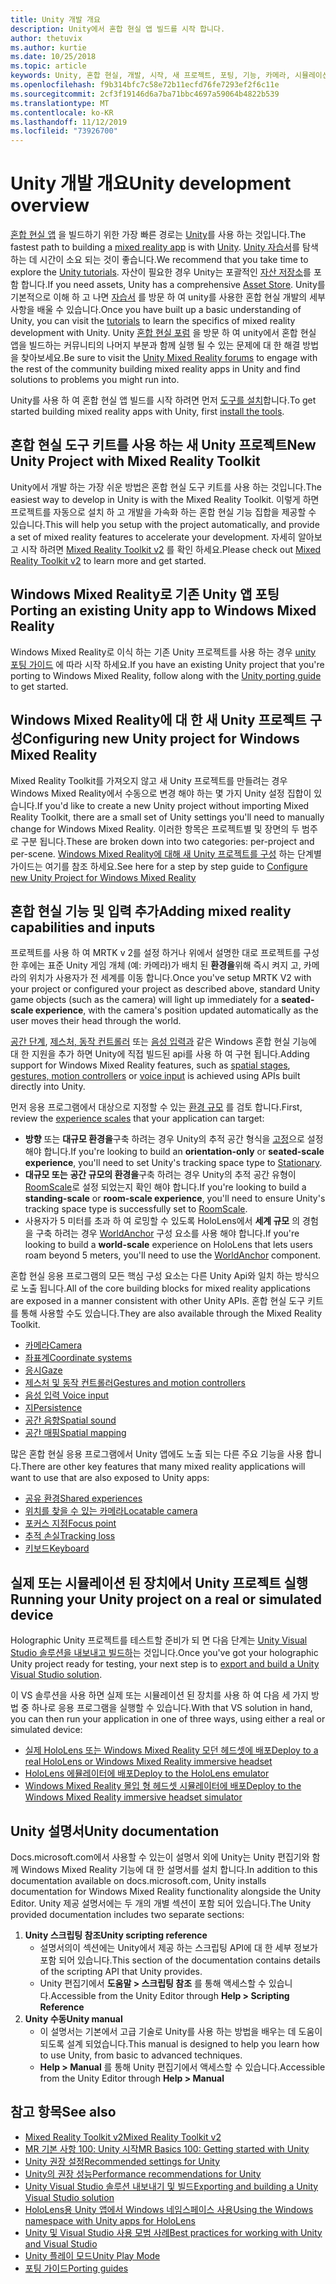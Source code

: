 ```yaml
---
title: Unity 개발 개요
description: Unity에서 혼합 현실 앱 빌드를 시작 합니다.
author: thetuvix
ms.author: kurtie
ms.date: 10/25/2018
ms.topic: article
keywords: Unity, 혼합 현실, 개발, 시작, 새 프로젝트, 포팅, 기능, 카메라, 시뮬레이션, 에뮬레이션, 설명서
ms.openlocfilehash: f9b314bfc7c58e72b11ecfd76fe7293ef2f6c11e
ms.sourcegitcommit: 2cf3f19146d6a7ba71bbc4697a59064b4822b539
ms.translationtype: MT
ms.contentlocale: ko-KR
ms.lasthandoff: 11/12/2019
ms.locfileid: "73926700"
---
```

# <a name="unity-development-overview"></a><span data-ttu-id="859a1-104">Unity 개발 개요</span><span class="sxs-lookup"><span data-stu-id="859a1-104">Unity development overview</span></span>

<span data-ttu-id="859a1-105">[혼합 현실 앱](app-views.md) 을 빌드하기 위한 가장 빠른 경로는 [Unity](https://unity.com)를 사용 하는 것입니다.</span><span class="sxs-lookup"><span data-stu-id="859a1-105">The fastest path to building a [mixed reality app](app-views.md) is with [Unity](https://unity.com).</span></span> <span data-ttu-id="859a1-106">[Unity 자습서](https://unity3d.com/learn/tutorials)를 탐색 하는 데 시간이 소요 되는 것이 좋습니다.</span><span class="sxs-lookup"><span data-stu-id="859a1-106">We recommend that you take time to explore the [Unity tutorials](https://unity3d.com/learn/tutorials).</span></span> <span data-ttu-id="859a1-107">자산이 필요한 경우 Unity는 포괄적인 [자산 저장소](https://www.assetstore.unity3d.com/)를 포함 합니다.</span><span class="sxs-lookup"><span data-stu-id="859a1-107">If you need assets, Unity has a comprehensive [Asset Store](https://www.assetstore.unity3d.com/).</span></span> <span data-ttu-id="859a1-108">Unity를 기본적으로 이해 하 고 나면 [자습서](tutorials.md) 를 방문 하 여 unity를 사용한 혼합 현실 개발의 세부 사항을 배울 수 있습니다.</span><span class="sxs-lookup"><span data-stu-id="859a1-108">Once you have built up a basic understanding of Unity, you can visit the [tutorials](tutorials.md) to learn the specifics of mixed reality development with Unity.</span></span> <span data-ttu-id="859a1-109">Unity [혼합 현실 포럼](https://forum.unity3d.com/forums/hololens.102/) 을 방문 하 여 unity에서 혼합 현실 앱을 빌드하는 커뮤니티의 나머지 부분과 함께 실행 될 수 있는 문제에 대 한 해결 방법을 찾아보세요.</span><span class="sxs-lookup"><span data-stu-id="859a1-109">Be sure to visit the [Unity Mixed Reality forums](https://forum.unity3d.com/forums/hololens.102/) to engage with the rest of the community building mixed reality apps in Unity and find solutions to problems you might run into.</span></span>

<span data-ttu-id="859a1-110">Unity를 사용 하 여 혼합 현실 앱 빌드를 시작 하려면 먼저 [도구를 설치](install-the-tools.md)합니다.</span><span class="sxs-lookup"><span data-stu-id="859a1-110">To get started building mixed reality apps with Unity, first [install the tools](install-the-tools.md).</span></span> 

## <a name="new-unity-project-with-mixed-reality-toolkit"></a><span data-ttu-id="859a1-111">혼합 현실 도구 키트를 사용 하는 새 Unity 프로젝트</span><span class="sxs-lookup"><span data-stu-id="859a1-111">New Unity Project with Mixed Reality Toolkit</span></span> 

<span data-ttu-id="859a1-112">Unity에서 개발 하는 가장 쉬운 방법은 혼합 현실 도구 키트를 사용 하는 것입니다.</span><span class="sxs-lookup"><span data-stu-id="859a1-112">The easiest way to develop in Unity is with the Mixed Reality Toolkit.</span></span> <span data-ttu-id="859a1-113">이렇게 하면 프로젝트를 자동으로 설치 하 고 개발을 가속화 하는 혼합 현실 기능 집합을 제공할 수 있습니다.</span><span class="sxs-lookup"><span data-stu-id="859a1-113">This will help you setup with the project automatically, and provide a set of mixed reality features to accelerate your development.</span></span> <span data-ttu-id="859a1-114">자세히 알아보고 시작 하려면 [Mixed Reality Toolkit v2](mrtk-getting-started.md) 를 확인 하세요.</span><span class="sxs-lookup"><span data-stu-id="859a1-114">Please check out [Mixed Reality Toolkit v2](mrtk-getting-started.md) to learn more and get started.</span></span> 

## <a name="porting-an-existing-unity-app-to-windows-mixed-reality"></a><span data-ttu-id="859a1-115">Windows Mixed Reality로 기존 Unity 앱 포팅</span><span class="sxs-lookup"><span data-stu-id="859a1-115">Porting an existing Unity app to Windows Mixed Reality</span></span>

<span data-ttu-id="859a1-116">Windows Mixed Reality로 이식 하는 기존 Unity 프로젝트를 사용 하는 경우 [unity 포팅 가이드](porting-guides.md) 에 따라 시작 하세요.</span><span class="sxs-lookup"><span data-stu-id="859a1-116">If you have an existing Unity project that you're porting to Windows Mixed Reality, follow along with the [Unity porting guide](porting-guides.md) to get started.</span></span>

## <a name="configuring-new-unity-project-for-windows-mixed-reality"></a><span data-ttu-id="859a1-117">Windows Mixed Reality에 대 한 새 Unity 프로젝트 구성</span><span class="sxs-lookup"><span data-stu-id="859a1-117">Configuring new Unity project for Windows Mixed Reality</span></span>

<span data-ttu-id="859a1-118">Mixed Reality Toolkit를 가져오지 않고 새 Unity 프로젝트를 만들려는 경우 Windows Mixed Reality에서 수동으로 변경 해야 하는 몇 가지 Unity 설정 집합이 있습니다.</span><span class="sxs-lookup"><span data-stu-id="859a1-118">If you'd like to create a new Unity project without importing Mixed Reality Toolkit, there are a small set of Unity settings you'll need to manually change for Windows Mixed Reality.</span></span> <span data-ttu-id="859a1-119">이러한 항목은 프로젝트별 및 장면의 두 범주로 구분 됩니다.</span><span class="sxs-lookup"><span data-stu-id="859a1-119">These are broken down into two categories: per-project and per-scene.</span></span> <span data-ttu-id="859a1-120">[Windows Mixed Reality에 대해 새 Unity 프로젝트를 구성](Configure-Unity-Project.md) 하는 단계별 가이드는 여기를 참조 하세요.</span><span class="sxs-lookup"><span data-stu-id="859a1-120">See here for a step by step guide to [Configure new Unity Project for Windows Mixed Reality](Configure-Unity-Project.md)</span></span>

## <a name="adding-mixed-reality-capabilities-and-inputs"></a><span data-ttu-id="859a1-121">혼합 현실 기능 및 입력 추가</span><span class="sxs-lookup"><span data-stu-id="859a1-121">Adding mixed reality capabilities and inputs</span></span>

<span data-ttu-id="859a1-122">프로젝트를 사용 하 여 MRTK v 2를 설정 하거나 위에서 설명한 대로 프로젝트를 구성한 후에는 표준 Unity 게임 개체 (예: 카메라)가 배치 된 **환경을**위해 즉시 켜지 고, 카메라의 위치가 사용자가 전 세계를 이동 합니다.</span><span class="sxs-lookup"><span data-stu-id="859a1-122">Once you've setup MRTK V2 with your project or configured your project as described above, standard Unity game objects (such as the camera) will light up immediately for a **seated-scale experience**, with the camera's position updated automatically as the user moves their head through the world.</span></span>

<span data-ttu-id="859a1-123">[공간 단계](coordinate-systems.md#spatial-coordinate-systems), [제스처, 동작 컨트롤러](gestures-and-motion-controllers-in-unity.md) 또는 [음성 입력과](voice-input-in-unity.md) 같은 Windows 혼합 현실 기능에 대 한 지원을 추가 하면 Unity에 직접 빌드된 api를 사용 하 여 구현 됩니다.</span><span class="sxs-lookup"><span data-stu-id="859a1-123">Adding support for Windows Mixed Reality features, such as [spatial stages](coordinate-systems.md#spatial-coordinate-systems), [gestures, motion controllers](gestures-and-motion-controllers-in-unity.md) or [voice input](voice-input-in-unity.md) is achieved using APIs built directly into Unity.</span></span> 

<span data-ttu-id="859a1-124">먼저 응용 프로그램에서 대상으로 지정할 수 있는 [환경 규모](coordinate-systems.md) 를 검토 합니다.</span><span class="sxs-lookup"><span data-stu-id="859a1-124">First, review the [experience scales](coordinate-systems.md) that your application can target:</span></span>
* <span data-ttu-id="859a1-125">**방향** 또는 **대규모 환경을**구축 하려는 경우 Unity의 추적 공간 형식을 [고정](coordinate-systems-in-unity.md#building-an-orientation-only-or-seated-scale-experience)으로 설정 해야 합니다.</span><span class="sxs-lookup"><span data-stu-id="859a1-125">If you're looking to build an **orientation-only** or **seated-scale experience**, you'll need to set Unity's tracking space type to [Stationary](coordinate-systems-in-unity.md#building-an-orientation-only-or-seated-scale-experience).</span></span>
* <span data-ttu-id="859a1-126">**대규모 또는** **공간 규모의 환경을**구축 하려는 경우 Unity의 추적 공간 유형이 [RoomScale](coordinate-systems-in-unity.md#building-an-orientation-only-or-seated-scale-experience)로 설정 되었는지 확인 해야 합니다.</span><span class="sxs-lookup"><span data-stu-id="859a1-126">If you're looking to build a **standing-scale** or **room-scale experience**, you'll need to ensure Unity's tracking space type is successfully set to [RoomScale](coordinate-systems-in-unity.md#building-an-orientation-only-or-seated-scale-experience).</span></span>
* <span data-ttu-id="859a1-127">사용자가 5 미터를 초과 하 여 로밍할 수 있도록 HoloLens에서 **세계 규모** 의 경험을 구축 하려는 경우 [WorldAnchor](coordinate-systems-in-unity.md#building-a-world-scale-experience) 구성 요소를 사용 해야 합니다.</span><span class="sxs-lookup"><span data-stu-id="859a1-127">If you're looking to build a **world-scale** experience on HoloLens that lets users roam beyond 5 meters, you'll need to use the [WorldAnchor](coordinate-systems-in-unity.md#building-a-world-scale-experience) component.</span></span>

<span data-ttu-id="859a1-128">혼합 현실 응용 프로그램의 모든 핵심 구성 요소는 다른 Unity Api와 일치 하는 방식으로 노출 됩니다.</span><span class="sxs-lookup"><span data-stu-id="859a1-128">All of the core building blocks for mixed reality applications are exposed in a manner consistent with other Unity APIs.</span></span> <span data-ttu-id="859a1-129">혼합 현실 도구 키트를 통해 사용할 수도 있습니다.</span><span class="sxs-lookup"><span data-stu-id="859a1-129">They are also available through the Mixed Reality Toolkit.</span></span>
* [<span data-ttu-id="859a1-130">카메라</span><span class="sxs-lookup"><span data-stu-id="859a1-130">Camera</span></span>](camera-in-unity.md)
* [<span data-ttu-id="859a1-131">좌표계</span><span class="sxs-lookup"><span data-stu-id="859a1-131">Coordinate systems</span></span>](coordinate-systems-in-unity.md)
* [<span data-ttu-id="859a1-132">응시</span><span class="sxs-lookup"><span data-stu-id="859a1-132">Gaze</span></span>](gaze-in-unity.md)
* [<span data-ttu-id="859a1-133">제스처 및 동작 컨트롤러</span><span class="sxs-lookup"><span data-stu-id="859a1-133">Gestures and motion controllers</span></span>](gestures-and-motion-controllers-in-unity.md)
* [<span data-ttu-id="859a1-134">음성 입력 </span><span class="sxs-lookup"><span data-stu-id="859a1-134">Voice input</span></span>](voice-input-in-unity.md)
* [<span data-ttu-id="859a1-135">지</span><span class="sxs-lookup"><span data-stu-id="859a1-135">Persistence</span></span>](persistence-in-unity.md)
* [<span data-ttu-id="859a1-136">공간 음향</span><span class="sxs-lookup"><span data-stu-id="859a1-136">Spatial sound</span></span>](spatial-sound-in-unity.md)
* [<span data-ttu-id="859a1-137">공간 매핑</span><span class="sxs-lookup"><span data-stu-id="859a1-137">Spatial mapping</span></span>](spatial-mapping-in-unity.md)

<span data-ttu-id="859a1-138">많은 혼합 현실 응용 프로그램에서 Unity 앱에도 노출 되는 다른 주요 기능을 사용 합니다.</span><span class="sxs-lookup"><span data-stu-id="859a1-138">There are other key features that many mixed reality applications will want to use that are also exposed to Unity apps:</span></span>
* [<span data-ttu-id="859a1-139">공유 환경</span><span class="sxs-lookup"><span data-stu-id="859a1-139">Shared experiences</span></span>](shared-experiences-in-unity.md)
* [<span data-ttu-id="859a1-140">위치를 찾을 수 있는 카메라</span><span class="sxs-lookup"><span data-stu-id="859a1-140">Locatable camera</span></span>](locatable-camera-in-unity.md)
* [<span data-ttu-id="859a1-141">포커스 지점</span><span class="sxs-lookup"><span data-stu-id="859a1-141">Focus point</span></span>](focus-point-in-unity.md)
* [<span data-ttu-id="859a1-142">추적 손실</span><span class="sxs-lookup"><span data-stu-id="859a1-142">Tracking loss</span></span>](tracking-loss-in-unity.md)
* [<span data-ttu-id="859a1-143">키보드</span><span class="sxs-lookup"><span data-stu-id="859a1-143">Keyboard</span></span>](keyboard-input-in-unity.md)

## <a name="running-your-unity-project-on-a-real-or-simulated-device"></a><span data-ttu-id="859a1-144">실제 또는 시뮬레이션 된 장치에서 Unity 프로젝트 실행</span><span class="sxs-lookup"><span data-stu-id="859a1-144">Running your Unity project on a real or simulated device</span></span>

<span data-ttu-id="859a1-145">Holographic Unity 프로젝트를 테스트할 준비가 되 면 다음 단계는 [Unity Visual Studio 솔루션을 내보내고 빌드하](exporting-and-building-a-unity-visual-studio-solution.md)는 것입니다.</span><span class="sxs-lookup"><span data-stu-id="859a1-145">Once you've got your holographic Unity project ready for testing, your next step is to [export and build a Unity Visual Studio solution](exporting-and-building-a-unity-visual-studio-solution.md).</span></span>

<span data-ttu-id="859a1-146">이 VS 솔루션을 사용 하면 실제 또는 시뮬레이션 된 장치를 사용 하 여 다음 세 가지 방법 중 하나로 응용 프로그램을 실행할 수 있습니다.</span><span class="sxs-lookup"><span data-stu-id="859a1-146">With that VS solution in hand, you can then run your application in one of three ways, using either a real or simulated device:</span></span>
* [<span data-ttu-id="859a1-147">실제 HoloLens 또는 Windows Mixed Reality 모던 헤드셋에 배포</span><span class="sxs-lookup"><span data-stu-id="859a1-147">Deploy to a real HoloLens or Windows Mixed Reality immersive headset</span></span>](using-visual-studio.md)
* [<span data-ttu-id="859a1-148">HoloLens 에뮬레이터에 배포</span><span class="sxs-lookup"><span data-stu-id="859a1-148">Deploy to the HoloLens emulator</span></span>](using-the-hololens-emulator.md)
* [<span data-ttu-id="859a1-149">Windows Mixed Reality 몰입 형 헤드셋 시뮬레이터에 배포</span><span class="sxs-lookup"><span data-stu-id="859a1-149">Deploy to the Windows Mixed Reality immersive headset simulator</span></span>](using-the-windows-mixed-reality-simulator.md)

## <a name="unity-documentation"></a><span data-ttu-id="859a1-150">Unity 설명서</span><span class="sxs-lookup"><span data-stu-id="859a1-150">Unity documentation</span></span>

<span data-ttu-id="859a1-151">Docs.microsoft.com에서 사용할 수 있는이 설명서 외에 Unity는 Unity 편집기와 함께 Windows Mixed Reality 기능에 대 한 설명서를 설치 합니다.</span><span class="sxs-lookup"><span data-stu-id="859a1-151">In addition to this documentation available on docs.microsoft.com, Unity installs documentation for Windows Mixed Reality functionality alongside the Unity Editor.</span></span> <span data-ttu-id="859a1-152">Unity 제공 설명서에는 두 개의 개별 섹션이 포함 되어 있습니다.</span><span class="sxs-lookup"><span data-stu-id="859a1-152">The Unity provided documentation includes two separate sections:</span></span>
1. <span data-ttu-id="859a1-153">**Unity 스크립팅 참조**</span><span class="sxs-lookup"><span data-stu-id="859a1-153">**Unity scripting reference**</span></span>
    * <span data-ttu-id="859a1-154">설명서의이 섹션에는 Unity에서 제공 하는 스크립팅 API에 대 한 세부 정보가 포함 되어 있습니다.</span><span class="sxs-lookup"><span data-stu-id="859a1-154">This section of the documentation contains details of the scripting API that Unity provides.</span></span>
    * <span data-ttu-id="859a1-155">Unity 편집기에서 **도움말 > 스크립팅 참조** 를 통해 액세스할 수 있습니다.</span><span class="sxs-lookup"><span data-stu-id="859a1-155">Accessible from the Unity Editor through **Help > Scripting Reference**</span></span>
2. <span data-ttu-id="859a1-156">**Unity 수동**</span><span class="sxs-lookup"><span data-stu-id="859a1-156">**Unity manual**</span></span>
    * <span data-ttu-id="859a1-157">이 설명서는 기본에서 고급 기술로 Unity를 사용 하는 방법을 배우는 데 도움이 되도록 설계 되었습니다.</span><span class="sxs-lookup"><span data-stu-id="859a1-157">This manual is designed to help you learn how to use Unity, from basic to advanced techniques.</span></span>
    * <span data-ttu-id="859a1-158">**Help > Manual** 를 통해 Unity 편집기에서 액세스할 수 있습니다.</span><span class="sxs-lookup"><span data-stu-id="859a1-158">Accessible from the Unity Editor through **Help > Manual**</span></span>

## <a name="see-also"></a><span data-ttu-id="859a1-159">참고 항목</span><span class="sxs-lookup"><span data-stu-id="859a1-159">See also</span></span>
* [<span data-ttu-id="859a1-160">Mixed Reality Toolkit v2</span><span class="sxs-lookup"><span data-stu-id="859a1-160">Mixed Reality Toolkit v2</span></span>](mrtk-getting-started.md)
* [<span data-ttu-id="859a1-161">MR 기본 사항 100: Unity 시작</span><span class="sxs-lookup"><span data-stu-id="859a1-161">MR Basics 100: Getting started with Unity</span></span>](holograms-100.md)
* [<span data-ttu-id="859a1-162">Unity 권장 설정</span><span class="sxs-lookup"><span data-stu-id="859a1-162">Recommended settings for Unity</span></span>](recommended-settings-for-unity.md)
* [<span data-ttu-id="859a1-163">Unity의 권장 성능</span><span class="sxs-lookup"><span data-stu-id="859a1-163">Performance recommendations for Unity</span></span>](performance-recommendations-for-unity.md)
* [<span data-ttu-id="859a1-164">Unity Visual Studio 솔루션 내보내기 및 빌드</span><span class="sxs-lookup"><span data-stu-id="859a1-164">Exporting and building a Unity Visual Studio solution</span></span>](exporting-and-building-a-unity-visual-studio-solution.md)
* [<span data-ttu-id="859a1-165">HoloLens용 Unity 앱에서 Windows 네임스페이스 사용</span><span class="sxs-lookup"><span data-stu-id="859a1-165">Using the Windows namespace with Unity apps for HoloLens</span></span>](using-the-windows-namespace-with-unity-apps-for-hololens.md)
* [<span data-ttu-id="859a1-166">Unity 및 Visual Studio 사용 모범 사례</span><span class="sxs-lookup"><span data-stu-id="859a1-166">Best practices for working with Unity and Visual Studio</span></span>](best-practices-for-working-with-unity-and-visual-studio.md)
* [<span data-ttu-id="859a1-167">Unity 플레이 모드</span><span class="sxs-lookup"><span data-stu-id="859a1-167">Unity Play Mode</span></span>](unity-play-mode.md)
* [<span data-ttu-id="859a1-168">포팅 가이드</span><span class="sxs-lookup"><span data-stu-id="859a1-168">Porting guides</span></span>](porting-guides.md)

